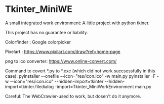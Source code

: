 # Tkinter_MiniWE
A small integrated work environment: A little project with python tkiner.

This project has no guarantee or liability.


Colorfinder : 
	Google colorpicker

Pixelart    : 
	https://www.pixilart.com/draw?ref=home-page

png to ico converter: 
	https://www.online-convert.com/

Command to covert *.py to *.exe (which did not work succsessfully in this case):
	pyinstaller --onefile --icon="res/icon.ico" -w main.py
	pyinstaller -F -w --icon="res/icon.ico" --hidden-import=tkinter --hidden-import=tkinter.filedialog -import=Tkinter_MiniWorkEnvironment main.py


Careful: The WebCrawler-used to work, but dosen't do it anymore. 
